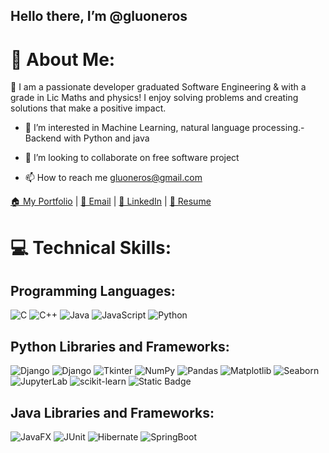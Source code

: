 ## Hello there, I’m @gluoneros


# 👤 About Me:
🚀 I am a passionate developer graduated Software Engineering & with a grade in Lic Maths and physics! I enjoy solving problems and creating solutions that make a positive impact.
- 👀 I’m interested in Machine Learning, natural language processing.- Backend with Python and java
- 💞️ I’m looking to collaborate on free software project

  
- 📫 How to reach me gluoneros@gmail.com

<!---
gluoneros/gluoneros is a ✨ special ✨ repository because its `README.md` (this file) appears on your GitHub profile.
You can click the Preview link to take a look at your changes.
--->

[🏠 My Portfolio](https://gluoneros.github.io) | [📧 Email](mailto:gluoneros@gmail.com) | [🔗 LinkedIn](https://www.linkedin.com/in/hildebrando-vargas) | [📄 Resume](https://github.com/gluoneros/gluoneros.github.io/blob/main/hojaDeVida3.pdf)

# 💻 Technical Skills:

## Programming Languages:
![C](https://img.shields.io/badge/c-%2300599C.svg?style=for-the-badge&logo=c&logoColor=white) 
![C++](https://img.shields.io/badge/c++-%2300599C.svg?style=for-the-badge&logo=c%2B%2B&logoColor=white) 
![Java](https://img.shields.io/badge/java-%23ED8B00.svg?style=for-the-badge&logo=java&logoColor=white) 
![JavaScript](https://img.shields.io/badge/javascript-%23323330.svg?style=for-the-badge&logo=javascript&logoColor=%23F7DF1E) 
![Python](https://img.shields.io/badge/python-%2314354C.svg?style=for-the-badge&logo=python&logoColor=white) 


## Python Libraries and Frameworks:
![Django](https://img.shields.io/badge/-Django-%2300768F.svg?style=for-the-badge&logo=django&logoColor=white)
![Django](https://img.shields.io/badge/-Flask-%2300768F.svg?style=for-the-badge&logo=flask&logoColor=white)
![Tkinter](https://img.shields.io/badge/tkinter-%234B8BBE.svg?style=for-the-badge)
![NumPy](https://img.shields.io/badge/NumPy-%23013243.svg?style=for-the-badge&logo=numpy&logoColor=white) 
![Pandas](https://img.shields.io/badge/Pandas-%23150458.svg?style=for-the-badge&logo=pandas&logoColor=white)
![Matplotlib](https://img.shields.io/badge/Matplotlib-%2300768F.svg?style=for-the-badge&logo=python&logoColor=white)
![Seaborn](https://img.shields.io/badge/Seaborn-%2300768F.svg?style=for-the-badge&logo=seaborn&logoColor=white)
![JupyterLab](https://img.shields.io/badge/-JupyterLab-F37626?style=for-the-badge&logo=jupyter&logoColor=white)
![scikit-learn](https://img.shields.io/badge/-Scikit--learn-4B8BBE?style=for-the-badge&logo=scikit-learn&logoColor=white)
![Static Badge](https://img.shields.io/badge/seaborn)

## Java Libraries and Frameworks:
![JavaFX](https://img.shields.io/badge/JavaFX-%23ED8B00.svg?style=for-the-badge&logo=java&logoColor=white) 
![JUnit](https://img.shields.io/badge/JUnit-%23007ACC.svg?style=for-the-badge&logo=junit5&logoColor=white)
![Hibernate](https://img.shields.io/badge/Hibernate-%23007ACC.svg?style=for-the-badge&logo=hibernate5&logoColor=white)
![SpringBoot](https://img.shields.io/badge/Springboot-%23007ACC.svg?style=for-the-badge&logo=springboot5&logoColor=white)
